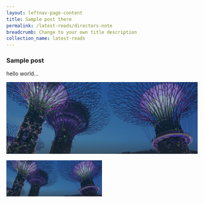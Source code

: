 ```yaml
---
layout: leftnav-page-content
title: Sample post there
permalink: /latest-reads/directors-note
breadcrumb: Change to your own title description
collection_name: latest-reads
---
```


### Sample post

hello world...

![sample image here when file doesnt load](/images/hero-banner.png)



<img src="/images/hero-banner.png" alt="sample image here when file doesnt load" style="width:50%;" />

